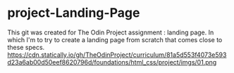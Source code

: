 # project-Landing-Page

This git was created for The Odin Project assignment : landing page.
In which I'm to try to create a landing page from scratch that comes close to these specs.
https://cdn.statically.io/gh/TheOdinProject/curriculum/81a5d553f4073e593d23a6ab00d50eef8620796d/foundations/html_css/project/imgs/01.png